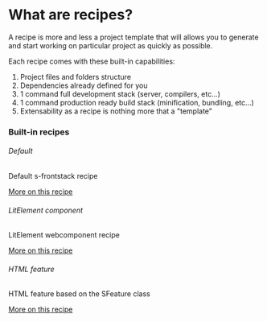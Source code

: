 <!--
/**
 * @name            What are recipes?
 * @namespace       doc.recipes
 * @type            Markdown
 * @platform        md
 * @status          stable
 * @menu            Documentation / Recipes           /doc/recipes/what-are-recipes
 *
 * @since           2.0.0
 * @author    Olivier Bossel <olivier.bossel@gmail.com> (https://olivierbossel.com)
 */
-->

<!-- image -->

<!-- header -->
##### 



# What are recipes?

A recipe is more and less a project template that will allows you to generate and start working on particular project as quickly as possible.

Each recipe comes with these built-in capabilities:

1. Project files and folders structure
2. Dependencies already defined for you
3. 1 command full development stack (server, compilers, etc...)
4. 1 command production ready build stack (minification, bundling, etc...)
5. Extensability as a recipe is nothing more that a "template"

### Built-in recipes

###### Default

Default s-frontstack recipe 

[More on this recipe](./built-in/default)

###### LitElement component

LitElement webcomponent recipe

[More on this recipe](./built-in/litElement)

###### HTML feature

HTML feature based on the SFeature class

[More on this recipe](./built-in/sFeature)



